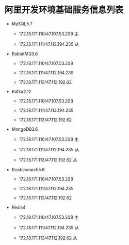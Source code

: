 # 阿里开发环境基础服务信息列表

- MySQL5.7

  - 172.18.171.110/47.107.53.208  主

  - 172.18.171.111/47.112.194.235 从

- RabbitMQ3.6
  
  - 172.18.171.110/47.107.53.208
  
  - 172.18.171.111/47.112.194.235

  - 172.18.171.113/47.112.192.62
  
- Kafka2.12
  - 172.18.171.110/47.107.53.208
  
  - 172.18.171.111/47.112.194.235

  - 172.18.171.113/47.112.192.62

- MongoDB3.6
  - 172.18.171.110/47.107.53.208  主
  
  - 172.18.171.111/47.112.194.235 从

  - 172.18.171.113/47.112.192.62  从

- Elasticsearch5.6
  
  - 172.18.171.110/47.107.53.208
  
  - 172.18.171.111/47.112.194.235

  - 172.18.171.113/47.112.192.62

- Redis4
  
  - 172.18.171.110/47.107.53.208  主
  
  - 172.18.171.111/47.112.194.235 从

  - 172.18.171.113/47.112.192.62  从